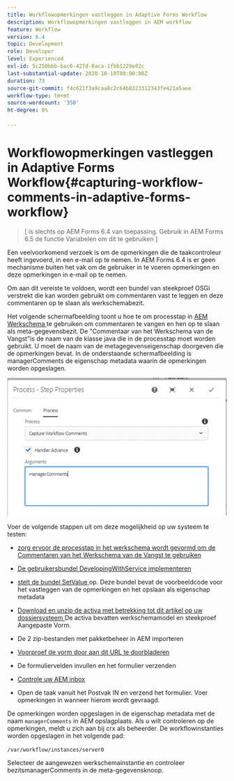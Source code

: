 ```yaml
---
title: Workflowopmerkingen vastleggen in Adaptive Forms Workflow
description: Workflowopmerkingen vastleggen in AEM workflow
feature: Workflow
version: 6.4
topic: Development
role: Developer
level: Experienced
exl-id: 5c250bbb-bac6-427d-8aca-1fbb1229e02c
last-substantial-update: 2020-10-10T00:00:00Z
duration: 73
source-git-commit: f4c621f3a9caa8c2c64b8323312343fe421a5aee
workflow-type: tm+mt
source-wordcount: '350'
ht-degree: 0%

---
```


# Workflowopmerkingen vastleggen in Adaptive Forms Workflow{#capturing-workflow-comments-in-adaptive-forms-workflow}

>[ is slechts op AEM Forms 6.4 van toepassing. Gebruik in AEM Forms 6.5 de functie Variabelen om dit te gebruiken ]

Een veelvoorkomend verzoek is om de opmerkingen die de taakcontroleur heeft ingevoerd, in een e-mail op te nemen. In AEM Forms 6.4 is er geen mechanisme buiten het vak om de gebruiker in te voeren opmerkingen en deze opmerkingen in e-mail op te nemen.

Om aan dit vereiste te voldoen, wordt een bundel van steekproef OSGi verstrekt die kan worden gebruikt om commentaren vast te leggen en deze commentaren op te slaan als werkschemabezit.

Het volgende schermafbeelding toont u hoe te om processtap in [ AEM Werkschema ](http://localhost:4502/editor.html/conf/global/settings/workflow/models/CaptureComments.html) te gebruiken om commentaren te vangen en hen op te slaan als meta-gegevensbezit. De &quot;Commentaar van het Werkschema van de Vangst&quot;is de naam van de klasse java die in de processtap moet worden gebruikt. U moet de naam van de metagegevenseigenschap doorgeven die de opmerkingen bevat. In de onderstaande schermafbeelding is managerComments de eigenschap metadata waarin de opmerkingen worden opgeslagen.

![ workflowcomments1 ](assets/workflowcomments1.gif)

Voer de volgende stappen uit om deze mogelijkheid op uw systeem te testen:
* [ zorg ervoor de processtap in het werkschema wordt gevormd om de Commentaren van het Werkschema van de Vangst te gebruiken ](http://localhost:4502/editor.html/conf/global/settings/workflow/models/CaptureComments.html)

* [De gebruikersbundel DevelopingWithService implementeren](/help/forms/assets/common-osgi-bundles/DevelopingWithServiceUser.jar)

* [ stelt de bundel SetValue ](/help/forms/assets/common-osgi-bundles/SetValueApp.core-1.0-SNAPSHOT.jar) op. Deze bundel bevat de voorbeeldcode voor het vastleggen van de opmerkingen en het opslaan als eigenschap metadata

* [ Download en unzip de activa met betrekking tot dit artikel op uw dossiersysteem ](assets/capturecomments.zip) De activa bevatten werkschemamodel en steekproef Aangepaste Vorm.

* De 2 zip-bestanden met pakketbeheer in AEM importeren

* [ Voorproef de vorm door aan dit URL te doorbladeren ](http://localhost:4502/content/dam/formsanddocuments/capturecomments/jcr:content?wcmmode=disabled)

* De formuliervelden invullen en het formulier verzenden

* [ Controle uw AEM inbox ](http://localhost:4502/aem/inbox)

* Open de taak vanuit het Postvak IN en verzend het formulier. Voer opmerkingen in wanneer hierom wordt gevraagd.

De opmerkingen worden opgeslagen in de eigenschap metadata met de naam `managerComments` in AEM opslagplaats. Als u wilt controleren op de opmerkingen, meldt u zich aan bij crx als beheerder. De workflowinstanties worden opgeslagen in het volgende pad:

`/var/workflow/instances/server0`

Selecteer de aangewezen werkschemainstantie en controleer bezitsmanagerComments in de meta-gegevensknoop.
